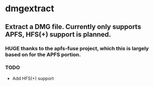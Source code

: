 # dmgextract

## Extract a DMG file. Currently only supports APFS, HFS(+) support is planned.

### HUGE thanks to the apfs-fuse project, which this is largely based on for the APFS portion.

### TODO

- Add HFS(+) support
